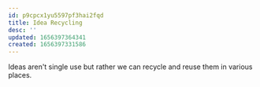 ```yaml
---
id: p9cpcx1yu5597pf3hai2fqd
title: Idea Recycling
desc: ''
updated: 1656397364341
created: 1656397331586
---
```


Ideas aren't single use but rather we can recycle and reuse them in various places.